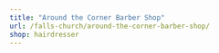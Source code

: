 ```yaml
---
title: "Around the Corner Barber Shop"
url: /falls-church/around-the-corner-barber-shop/
shop: hairdresser
---
```

